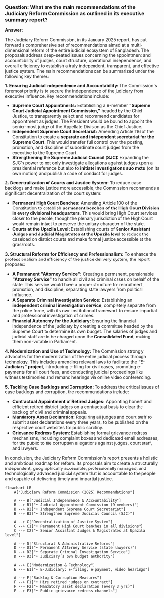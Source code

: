 ### **Question: What are the main recommendations of the Judiciary Reform Commission as outlined in its executive summary report?**

**Answer:**

The Judiciary Reform Commission, in its January 2025 report, has put forward a comprehensive set of recommendations aimed at a multi-dimensional reform of the entire judicial ecosystem of Bangladesh. The proposals address deep-seated issues concerning the appointment and accountability of judges, court structure, operational independence, and overall efficiency to establish a truly independent, transparent, and effective justice system. The main recommendations can be summarized under the following key themes:

**1. Ensuring Judicial Independence and Accountability:**
The Commission's foremost priority is to secure the independence of the judiciary from executive influence. Key recommendations include:
*   **Supreme Court Appointments:** Establishing a 9-member **"Supreme Court Judicial Appointment Commission,"** headed by the Chief Justice, to transparently select and recommend candidates for appointment as judges. The President would be bound to appoint the senior-most judge of the Appellate Division as the Chief Justice.
*   **Independent Supreme Court Secretariat:** Amending Article 116 of the Constitution to create a **separate and independent secretariat for the Supreme Court**. This would transfer full control over the posting, promotion, and discipline of subordinate court judges from the executive to the Supreme Court.
*   **Strengthening the Supreme Judicial Council (SJC):** Expanding the SJC's power to not only investigate allegations against judges upon a presidential reference but also to **initiate investigations suo motu** (on its own motion) and publish a code of conduct for judges.

**2. Decentralization of Courts and Justice System:**
To reduce case backlogs and make justice more accessible, the Commission recommends a significant decentralization of the court system:
*   **Permanent High Court Benches:** Amending Article 100 of the Constitution to establish **permanent benches of the High Court Division in every divisional headquarters**. This would bring High Court services closer to the people, though the plenary jurisdiction of the High Court would remain intact to preserve the unitary character of the state.
*   **Courts at the Upazila Level:** Establishing courts of **Senior Assistant Judges and Judicial Magistrates at the Upazila level** to reduce the caseload on district courts and make formal justice accessible at the grassroots.

**3. Structural Reforms for Efficiency and Professionalism:**
To enhance the professionalism and efficiency of the justice delivery system, the report proposes:
*   **A Permanent "Attorney Service":** Creating a permanent, pensionable **"Attorney Service"** to handle all civil and criminal cases on behalf of the state. This service would have a proper structure for recruitment, promotion, and discipline, separating state lawyers from political influence.
*   **A Separate Criminal Investigation Service:** Establishing an **independent criminal investigation service**, completely separate from the police force, with its own institutional framework to ensure impartial and professional investigation of crimes.
*   **Financial Autonomy for the Judiciary:** Ensuring the financial independence of the judiciary by creating a committee headed by the Supreme Court to determine its own budget. The salaries of judges and judicial staff are to be charged upon the **Consolidated Fund**, making them non-votable in Parliament.

**4. Modernization and Use of Technology:**
The Commission strongly advocates for the modernization of the entire judicial process through technology. This includes amending relevant laws to facilitate the **"E-Judiciary" project**, introducing e-filing for civil cases, promoting e-payments for all court fees, and conducting judicial proceedings like witness testimonies and remand hearings via online video conferencing.

**5. Tackling Case Backlogs and Corruption:**
To address the critical issues of case backlogs and corruption, the recommendations include:
*   **Contractual Appointment of Retired Judges:** Appointing honest and efficient retired district judges on a contractual basis to clear the backlog of civil and criminal appeals.
*   **Mandatory Asset Declaration:** Requiring all judges and court staff to submit asset declarations every three years, to be published on the respective court websites for public scrutiny.
*   **Grievance Redress System:** Establishing formal grievance redress mechanisms, including complaint boxes and dedicated email addresses, for the public to file corruption allegations against judges, court staff, and lawyers.

In conclusion, the Judiciary Reform Commission's report presents a holistic and ambitious roadmap for reform. Its proposals aim to create a structurally independent, geographically accessible, professionally managed, and technologically advanced judicial system that is accountable to the people and capable of delivering timely and impartial justice.

```mermaid
flowchart LR
    A["Judiciary Reform Commission (2025) Recommendations"]

    A --> B["Judicial Independence & Accountability"]
    B --> B1["• Judicial Appointment Commission (9 members)"]
    B --> B2["• Independent Supreme Court Secretariat"]
    B --> B3["• Strengthen Supreme Judicial Council (SJC)"]

    A --> C["Decentralization of Justice System"]
    C --> C1["• Permanent High Court benches in all divisions"]
    C --> C2["• Senior Assistant Judges & Magistrates at Upazila level"]

    A --> D["Structural & Administrative Reforms"]
    D --> D1["• Permanent Attorney Service (state lawyers)"]
    D --> D2["• Separate Criminal Investigation Service"]
    D --> D3["• Judiciary’s own budget authority"]

    A --> E["Modernization & Technology"]
    E --> E1["• E-Judiciary: e-filing, e-payment, video hearings"]

    A --> F["Backlog & Corruption Measures"]
    F --> F1["• Hire retired judges on contract"]
    F --> F2["• Mandatory asset declaration (every 3 yrs)"]
    F --> F3["• Public grievance redress channels"]


```

